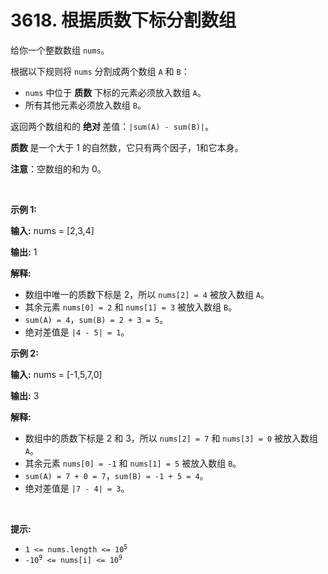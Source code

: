 # 3618. 根据质数下标分割数组 

<p>给你一个整数数组 <code>nums</code>。</p>

<p>根据以下规则将 <code>nums</code> 分割成两个数组 <code>A</code> 和 <code>B</code>：</p>

<ul>
	<li><code>nums</code> 中位于&nbsp;<strong>质数 </strong>下标的元素必须放入数组 <code>A</code>。</li>
	<li>所有其他元素必须放入数组 <code>B</code>。</li>
</ul>

<p>返回两个数组和的&nbsp;<strong>绝对&nbsp;</strong>差值：<code>|sum(A) - sum(B)|</code>。</p>

<p><strong>质数&nbsp;</strong>是一个大于 1 的自然数，它只有两个因子，1和它本身。</p>

<p><strong>注意</strong>：空数组的和为 0。</p>

<p>&nbsp;</p>

<p><strong class="example">示例 1:</strong></p>

<div class="example-block">
<p><strong>输入:</strong> <span class="example-io">nums = [2,3,4]</span></p>

<p><strong>输出:</strong> <span class="example-io">1</span></p>

<p><strong>解释:</strong></p>

<ul>
	<li>数组中唯一的质数下标是 2，所以 <code>nums[2] = 4</code> 被放入数组 <code>A</code>。</li>
	<li>其余元素 <code>nums[0] = 2</code> 和 <code>nums[1] = 3</code> 被放入数组 <code>B</code>。</li>
	<li><code>sum(A) = 4</code>，<code>sum(B) = 2 + 3 = 5</code>。</li>
	<li>绝对差值是 <code>|4 - 5| = 1</code>。</li>
</ul>
</div>

<p><strong class="example">示例 2:</strong></p>

<div class="example-block">
<p><strong>输入:</strong> <span class="example-io">nums = [-1,5,7,0]</span></p>

<p><strong>输出:</strong> <span class="example-io">3</span></p>

<p><strong>解释:</strong></p>

<ul>
	<li>数组中的质数下标是 2 和 3，所以 <code>nums[2] = 7</code> 和 <code>nums[3] = 0</code> 被放入数组 <code>A</code>。</li>
	<li>其余元素 <code>nums[0] = -1</code> 和 <code>nums[1] = 5</code> 被放入数组 <code>B</code>。</li>
	<li><code>sum(A) = 7 + 0 = 7</code>，<code>sum(B) = -1 + 5 = 4</code>。</li>
	<li>绝对差值是 <code>|7 - 4| = 3</code>。</li>
</ul>
</div>

<p>&nbsp;</p>

<p><strong>提示:</strong></p>

<ul>
	<li><code>1 &lt;= nums.length &lt;= 10<sup>5</sup></code></li>
	<li><code>-10<sup>9</sup> &lt;= nums[i] &lt;= 10<sup>9</sup></code></li>
</ul>
